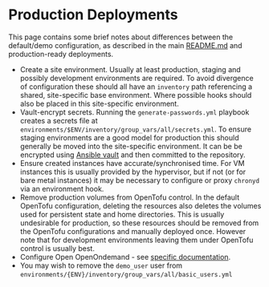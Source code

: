 # Production Deployments

This page contains some brief notes about differences between the default/demo configuration, as described in the main [README.md](../README.md) and production-ready deployments.

- Create a site environment. Usually at least production, staging and possibly development environments are required. To avoid divergence of configuration these should all have an `inventory` path referencing a shared, site-specific base environment. Where possible hooks should also be placed in this site-specific environment.
- Vault-encrypt secrets. Running the `generate-passwords.yml` playbook creates a secrets file at `environments/$ENV/inventory/group_vars/all/secrets.yml`. To ensure staging environments are a good model for production this should generally be moved into the site-specific environment. It can be be encrypted using [Ansible vault](https://docs.ansible.com/ansible/latest/user_guide/vault.html) and then committed to the repository.
- Ensure created instances have accurate/synchronised time. For VM instances this is usually provided by the hypervisor, but if not (or for bare metal instances) it may be necessary to configure or proxy `chronyd` via an environment hook.
- Remove production volumes from OpenTofu control. In the default OpenTofu configuration, deleting the resources also deletes the volumes used for persistent state and home directories. This is usually undesirable for production, so these resources should be removed from the OpenTofu configurations and manually deployed once. However note that for development environments leaving them under OpenTofu control is usually best.
- Configure Open OpenOndemand - see [specific documentation](openondemand.README.md).
- You may wish to remove the `demo_user` user from `environments/{ENV}/inventory/group_vars/all/basic_users.yml`
